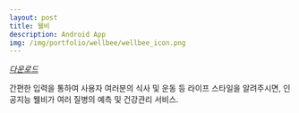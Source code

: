 ```yaml
---
layout: post
title: 웰비
description: Android App
img: /img/portfolio/wellbee/wellbee_icon.png
---
```


<div class="col three caption">
	<a href="https://play.google.com/store/apps/details?id=com.onethefull.wellbee" target="_blank"><i class="fa fa-android">다운로드</i></a>
</div>

간편한 입력을 통하여 사용자 여러분의 식사 및 운동 등 라이프 스타일을 알려주시면, 인공지능 웰비가 여러 질병의 예측 및 건강관리 서비스.


<div class="img_row">
	<img class="col one" src="{{ site.baseurl }}/img/portfolio/wellbee/wellbee_1.png" alt="" title="example image"/>
	<img class="col one" src="{{ site.baseurl }}/img/portfolio/wellbee/wellbee_2.png" alt="" title="example image"/>
	<img class="col one" src="{{ site.baseurl }}/img/portfolio/wellbee/wellbee_3.png" alt="" title="example image"/>
</div>
<div class="img_row">
	<img class="col one" src="{{ site.baseurl }}/img/portfolio/wellbee/wellbee_4.png" alt="" title="example image"/>
	<img class="col one" src="{{ site.baseurl }}/img/portfolio/wellbee/wellbee_5.png" alt="" title="example image"/>
	<img class="col one" src="{{ site.baseurl }}/img/portfolio/wellbee/wellbee_6.png" alt="" title="example image"/>
</div>
<div class="img_row">
	<img class="col one" src="{{ site.baseurl }}/img/portfolio/wellbee/wellbee_7.png" alt="" title="example image"/>
	<img class="col one" src="{{ site.baseurl }}/img/portfolio/wellbee/wellbee_8.png" alt="" title="example image"/>
</div>